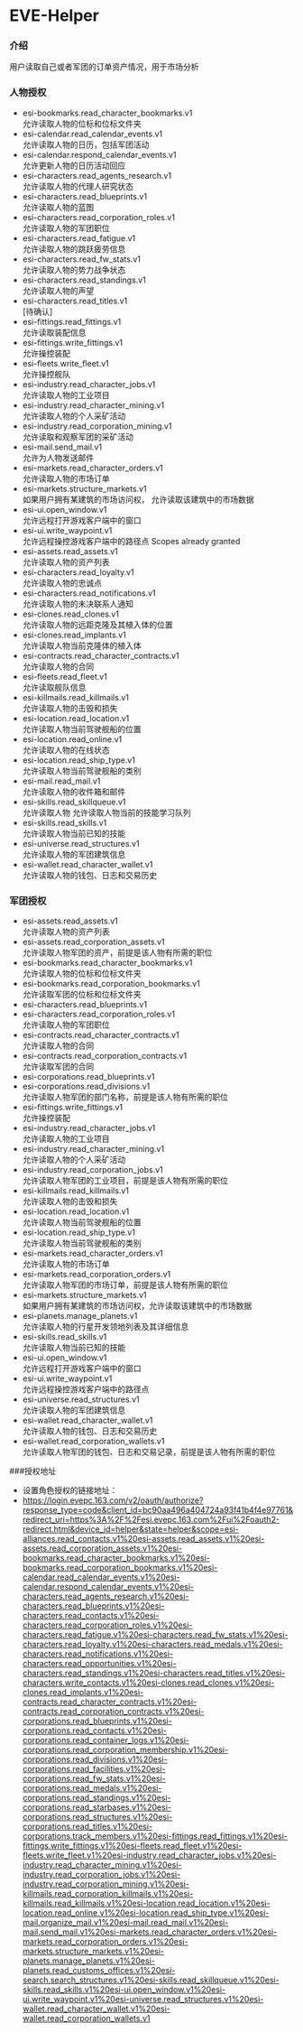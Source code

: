 # EVE-Helper

### 介绍
用户读取自己或者军团的订单资产情况，用于市场分析
### 人物授权
* esi-bookmarks.read_character_bookmarks.v1<br>
  允许读取人物的位标和位标文件夹
* esi-calendar.read_calendar_events.v1<br>
  允许读取人物的日历，包括军团活动
* esi-calendar.respond_calendar_events.v1<br>
  允许更新人物的日历活动回应
* esi-characters.read_agents_research.v1<br>
  允许读取人物的代理人研究状态
* esi-characters.read_blueprints.v1<br>
  允许读取人物的蓝图
* esi-characters.read_corporation_roles.v1<br>
  允许读取人物的军团职位
* esi-characters.read_fatigue.v1<br>
  允许读取人物的跳跃疲劳信息
* esi-characters.read_fw_stats.v1<br>
  允许读取人物的势力战争状态
* esi-characters.read_standings.v1<br>
  允许读取人物的声望
* esi-characters.read_titles.v1<br>
  [待确认]
* esi-fittings.read_fittings.v1<br>
  允许读取装配信息
* esi-fittings.write_fittings.v1<br>
  允许操控装配
* esi-fleets.write_fleet.v1<br>
  允许操控舰队
* esi-industry.read_character_jobs.v1<br>
  允许读取人物的工业项目
* esi-industry.read_character_mining.v1<br>
  允许读取人物的个人采矿活动
* esi-industry.read_corporation_mining.v1<br>
  允许读取和观察军团的采矿活动
* esi-mail.send_mail.v1<br>
  允许为人物发送邮件
* esi-markets.read_character_orders.v1<br>
  允许读取人物的市场订单
* esi-markets.structure_markets.v1<br>
  如果用户拥有某建筑的市场访问权， 允许读取该建筑中的市场数据
* esi-ui.open_window.v1<br>
  允许远程打开游戏客户端中的窗口
* esi-ui.write_waypoint.v1<br>
  允许远程操控游戏客户端中的路径点
  Scopes already granted
* esi-assets.read_assets.v1<br>
  允许读取人物的资产列表
* esi-characters.read_loyalty.v1<br>
  允许读取人物的忠诚点
* esi-characters.read_notifications.v1<br>
  允许读取人物的未决联系人通知
* esi-clones.read_clones.v1<br>
  允许读取人物的远距克隆及其植入体的位置
* esi-clones.read_implants.v1<br>
  允许读取人物当前克隆体的植入体
* esi-contracts.read_character_contracts.v1<br>
  允许读取人物的合同
* esi-fleets.read_fleet.v1<br>
  允许读取舰队信息
* esi-killmails.read_killmails.v1<br>
  允许读取人物的击毁和损失
* esi-location.read_location.v1<br>
  允许读取人物当前驾驶舰船的位置
* esi-location.read_online.v1<br>
  允许读取人物的在线状态
* esi-location.read_ship_type.v1<br>
  允许读取人物当前驾驶舰船的类别
* esi-mail.read_mail.v1<br>
  允许读取人物的收件箱和邮件
* esi-skills.read_skillqueue.v1<br>
  允许读取人物 允许读取人物当前的技能学习队列
* esi-skills.read_skills.v1<br>
  允许读取人物当前已知的技能
* esi-universe.read_structures.v1<br>
  允许读取人物的军团建筑信息
* esi-wallet.read_character_wallet.v1<br>
  允许读取人物的钱包、日志和交易历史

### 军团授权
* esi-assets.read_assets.v1<br>
允许读取人物的资产列表
* esi-assets.read_corporation_assets.v1<br>
允许读取人物军团的资产，前提是该人物有所需的职位
* esi-bookmarks.read_character_bookmarks.v1<br>
允许读取人物的位标和位标文件夹
* esi-bookmarks.read_corporation_bookmarks.v1<br>
允许读取军团的位标和位标文件夹
* esi-characters.read_blueprints.v1<br>
* esi-characters.read_corporation_roles.v1<br>
允许读取人物的军团职位
* esi-contracts.read_character_contracts.v1<br>
允许读取人物的合同
* esi-contracts.read_corporation_contracts.v1<br>
允许读取军团的合同
* esi-corporations.read_blueprints.v1<br>
* esi-corporations.read_divisions.v1<br>
允许读取人物军团的部门名称，前提是该人物有所需的职位
* esi-fittings.write_fittings.v1<br>
允许操控装配
* esi-industry.read_character_jobs.v1<br>
允许读取人物的工业项目
* esi-industry.read_character_mining.v1<br>
允许读取人物的个人采矿活动
* esi-industry.read_corporation_jobs.v1<br>
允许读取人物军团的工业项目，前提是该人物有所需的职位
* esi-killmails.read_killmails.v1<br>
允许读取人物的击毁和损失
* esi-location.read_location.v1<br>
允许读取人物当前驾驶舰船的位置
* esi-location.read_ship_type.v1<br>
允许读取人物当前驾驶舰船的类别
* esi-markets.read_character_orders.v1<br>
允许读取人物的市场订单
* esi-markets.read_corporation_orders.v1<br>
允许读取人物军团的市场订单，前提是该人物有所需的职位
* esi-markets.structure_markets.v1<br>
如果用户拥有某建筑的市场访问权，允许读取该建筑中的市场数据
* esi-planets.manage_planets.v1<br>
允许读取人物的行星开发领地列表及其详细信息
* esi-skills.read_skills.v1<br>
允许读取人物当前已知的技能
* esi-ui.open_window.v1<br>
允许远程打开游戏客户端中的窗口
* esi-ui.write_waypoint.v1<br>
允许远程操控游戏客户端中的路径点
* esi-universe.read_structures.v1<br>
允许读取人物的军团建筑信息
* esi-wallet.read_character_wallet.v1<br>
允许读取人物的钱包、日志和交易历史
* esi-wallet.read_corporation_wallets.v1<br>
允许读取人物军团的钱包、日志和交易记录，前提是该人物有所需的职位

###授权地址
* 设置角色授权的链接地址：
* https://login.evepc.163.com/v2/oauth/authorize?response_type=code&client_id=bc90aa496a404724a93f41b4f4e97761&redirect_uri=https%3A%2F%2Fesi.evepc.163.com%2Fui%2Foauth2-redirect.html&device_id=helper&state=helper&scope=esi-alliances.read_contacts.v1%20esi-assets.read_assets.v1%20esi-assets.read_corporation_assets.v1%20esi-bookmarks.read_character_bookmarks.v1%20esi-bookmarks.read_corporation_bookmarks.v1%20esi-calendar.read_calendar_events.v1%20esi-calendar.respond_calendar_events.v1%20esi-characters.read_agents_research.v1%20esi-characters.read_blueprints.v1%20esi-characters.read_contacts.v1%20esi-characters.read_corporation_roles.v1%20esi-characters.read_fatigue.v1%20esi-characters.read_fw_stats.v1%20esi-characters.read_loyalty.v1%20esi-characters.read_medals.v1%20esi-characters.read_notifications.v1%20esi-characters.read_opportunities.v1%20esi-characters.read_standings.v1%20esi-characters.read_titles.v1%20esi-characters.write_contacts.v1%20esi-clones.read_clones.v1%20esi-clones.read_implants.v1%20esi-contracts.read_character_contracts.v1%20esi-contracts.read_corporation_contracts.v1%20esi-corporations.read_blueprints.v1%20esi-corporations.read_contacts.v1%20esi-corporations.read_container_logs.v1%20esi-corporations.read_corporation_membership.v1%20esi-corporations.read_divisions.v1%20esi-corporations.read_facilities.v1%20esi-corporations.read_fw_stats.v1%20esi-corporations.read_medals.v1%20esi-corporations.read_standings.v1%20esi-corporations.read_starbases.v1%20esi-corporations.read_structures.v1%20esi-corporations.read_titles.v1%20esi-corporations.track_members.v1%20esi-fittings.read_fittings.v1%20esi-fittings.write_fittings.v1%20esi-fleets.read_fleet.v1%20esi-fleets.write_fleet.v1%20esi-industry.read_character_jobs.v1%20esi-industry.read_character_mining.v1%20esi-industry.read_corporation_jobs.v1%20esi-industry.read_corporation_mining.v1%20esi-killmails.read_corporation_killmails.v1%20esi-killmails.read_killmails.v1%20esi-location.read_location.v1%20esi-location.read_online.v1%20esi-location.read_ship_type.v1%20esi-mail.organize_mail.v1%20esi-mail.read_mail.v1%20esi-mail.send_mail.v1%20esi-markets.read_character_orders.v1%20esi-markets.read_corporation_orders.v1%20esi-markets.structure_markets.v1%20esi-planets.manage_planets.v1%20esi-planets.read_customs_offices.v1%20esi-search.search_structures.v1%20esi-skills.read_skillqueue.v1%20esi-skills.read_skills.v1%20esi-ui.open_window.v1%20esi-ui.write_waypoint.v1%20esi-universe.read_structures.v1%20esi-wallet.read_character_wallet.v1%20esi-wallet.read_corporation_wallets.v1


